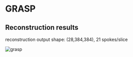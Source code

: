 # GRASP

## Reconstruction results

reconstruction output shape: (28,384,384),  21 spokes/slice

![grasp](https://user-images.githubusercontent.com/12103451/230666838-31ad4234-6712-40c1-8fdc-0175d854cd7b.gif)
